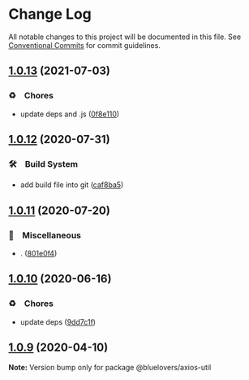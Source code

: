 # Change Log

All notable changes to this project will be documented in this file.
See [Conventional Commits](https://conventionalcommits.org) for commit guidelines.

## [1.0.13](https://github.com/bluelovers/ws-rest/compare/@bluelovers/axios-util@1.0.12...@bluelovers/axios-util@1.0.13) (2021-07-03)


### ♻️　Chores

* update deps and .js ([0f8e110](https://github.com/bluelovers/ws-rest/commit/0f8e11034efcbb341219c706e731a851c881b8bf))





## [1.0.12](https://github.com/bluelovers/ws-rest/compare/@bluelovers/axios-util@1.0.11...@bluelovers/axios-util@1.0.12) (2020-07-31)


### 🛠　Build System

* add build file into git ([caf8ba5](https://github.com/bluelovers/ws-rest/commit/caf8ba5fc11fb02b76fa845cff137922378d6e46))





## [1.0.11](https://github.com/bluelovers/ws-rest/compare/@bluelovers/axios-util@1.0.10...@bluelovers/axios-util@1.0.11) (2020-07-20)


### 🔖　Miscellaneous

* . ([801e0f4](https://github.com/bluelovers/ws-rest/commit/801e0f4ff7bd29c81e67934636f57e57d0d01c74))





## [1.0.10](https://github.com/bluelovers/ws-rest/compare/@bluelovers/axios-util@1.0.9...@bluelovers/axios-util@1.0.10) (2020-06-16)


### ♻️　Chores

*  update deps ([9dd7c1f](https://github.com/bluelovers/ws-rest/commit/9dd7c1fc5b40ac28a6f928c89dbf36be1add89c6))





## [1.0.9](https://github.com/bluelovers/ws-rest/compare/@bluelovers/axios-util@1.0.8...@bluelovers/axios-util@1.0.9) (2020-04-10)

**Note:** Version bump only for package @bluelovers/axios-util
